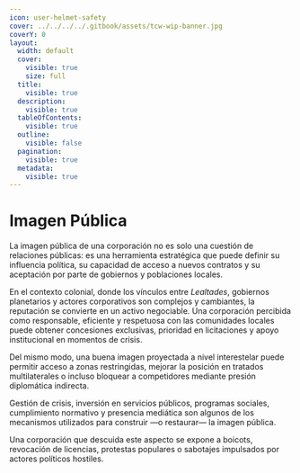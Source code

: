 ```yaml
---
icon: user-helmet-safety
cover: ../../../../.gitbook/assets/tcw-wip-banner.jpg
coverY: 0
layout:
  width: default
  cover:
    visible: true
    size: full
  title:
    visible: true
  description:
    visible: true
  tableOfContents:
    visible: true
  outline:
    visible: false
  pagination:
    visible: true
  metadata:
    visible: true
---
```


# Imagen Pública

La imagen pública de una corporación no es solo una cuestión de relaciones públicas: es una herramienta estratégica que puede definir su influencia política, su capacidad de acceso a nuevos contratos y su aceptación por parte de gobiernos y poblaciones locales.

En el contexto colonial, donde los vínculos entre _Lealtades_, gobiernos planetarios y actores corporativos son complejos y cambiantes, la reputación se convierte en un activo negociable. Una corporación percibida como responsable, eficiente y respetuosa con las comunidades locales puede obtener concesiones exclusivas, prioridad en licitaciones y apoyo institucional en momentos de crisis.

Del mismo modo, una buena imagen proyectada a nivel interestelar puede permitir acceso a zonas restringidas, mejorar la posición en tratados multilaterales o incluso bloquear a competidores mediante presión diplomática indirecta.

Gestión de crisis, inversión en servicios públicos, programas sociales, cumplimiento normativo y presencia mediática son algunos de los mecanismos utilizados para construir —o restaurar— la imagen pública.

Una corporación que descuida este aspecto se expone a boicots, revocación de licencias, protestas populares o sabotajes impulsados por actores políticos hostiles.
